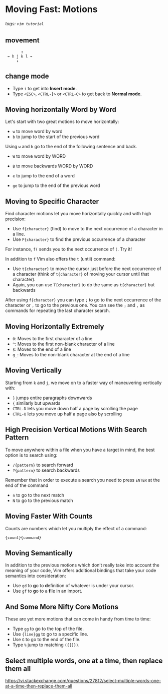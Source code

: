 # Moving Fast: Motions
###### tags: `vim tutorial`

## movement
           ↑
     ← h j k l →
         ↓
         
## change mode
- Type `i` to get into **Insert mode**.
- Type `<ESC>`, `<CTRL-[>` or `<CTRL-C>` to get back to **Normal mode**.

## Moving horizontally Word by Word
Let's start with two great motions to move horizontally:

- `w` to move word by word
- `b` to jump to the start of the previous word

Using `w` and `b` go to the end of the following sentence and back.

- `W` to move word by WORD
- `B` to move backwards WORD by WORD

- `e` to jump to the end of a word
- `ge` to jump to the end of the previous word


## Moving to Specific Character
Find character motions let you move horizontally quickly and with high precision:

- Use `f{character}` (find) to move to the next occurrence of a character in a line.
- Use `F{character}` to find the previous occurrence of a character

For instance, `f(` sends you to the next occurrence of `(`. Try it!

In addition to `f` Vim also offers the `t` (until) command:

- Use `t{character}` to move the cursor just before the next occurrence of a character (think of `t{character}` of moving your cursor until that character).
- Again, you can use `T{character}` to do the same as `t{character}` but backwards

After using `f{character}` you can type `;` to go to the next occurrence of the character or `,` to go to the previous one. You can see the `;` and `,` as commands for repeating the last character search.

## Moving Horizontally Extremely
- `0`: Moves to the first character of a line
- `^`: Moves to the first non-blank character of a line
- `$`: Moves to the end of a line
- `g_`: Moves to the non-blank character at the end of a line


## Moving Vertically

Starting from `k` and `j`, we move on to a faster way of maneuvering vertically with:

- `}` jumps entire paragraphs downwards
- `{` similarly but upwards
- `CTRL-D` lets you move down half a page by scrolling the page
- `CTRL-U` lets you move up half a page also by scrolling

## High Precision Vertical Motions With Search Pattern

To move anywhere within a file when you have a target in mind, the best option is to search using:

- `/{pattern}` to search forward
- `?{pattern}` to search backwards

Remember that in order to execute a search you need to press `ENTER` at the end of the command

- `n` to go to the next match
- `N` to go to the previous match

## Moving Faster With Counts

Counts are numbers which let you multiply the effect of a command:

```
{count}{command}
```

## Moving Semantically

In addition to the previous motions which don’t really take into account the meaning of your code, Vim offers additional bindings that take your code semantics into consideration:

- Use `gd` to **g**o to **d**efinition of whatever is under your cursor.
- Use `gf` to **g**o to a **f**ile in an import.

## And Some More Nifty Core Motions

These are yet more motions that can come in handy from time to time:

- Type `gg` to go to the top of the file.
- Use `{line}gg` to go to a specific line.
- Use `G` to go to the end of the file.
- Type `%` jump to matching `({[]})`.

## Select multiple words, one at a time, then replace them all
https://vi.stackexchange.com/questions/27812/select-multiple-words-one-at-a-time-then-replace-them-all